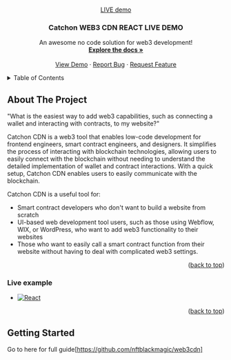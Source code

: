 <!-- Improved compatibility of back to top link: See: https://github.com/othneildrew/Best-README-Template/pull/73 -->
<a name="readme-top"></a>
<!--
*** Thanks for checking out the Best-README-Template. If you have a suggestion
*** that would make this better, please fork the repo and create a pull request
*** or simply open an issue with the tag "enhancement".
*** Don't forget to give the project a star!
*** Thanks again! Now go create something AMAZING! :D
-->



<!-- PROJECT SHIELDS -->
<!--
*** I'm using markdown "reference style" links for readability.
*** Reference links are enclosed in brackets [ ] instead of parentheses ( ).
*** See the bottom of this document for the declaration of the reference variables
*** for contributors-url, forks-url, etc. This is an optional, concise syntax you may use.
*** https://www.markdownguide.org/basic-syntax/#reference-style-links
-->
<!-- [![Contributors][contributors-shield]][contributors-url]
[![Forks][forks-shield]][forks-url]
[![Stargazers][stars-shield]][stars-url]
[![Issues][issues-shield]][issues-url]
[![MIT License][license-shield]][license-url]
[![LinkedIn][linkedin-shield]][linkedin-url] -->



<!-- PROJECT LOGO -->
<br />
<div align="center">
  <a href="https://web3-cdn-example.vercel.app/">
    LIVE demo
  </a>

  <h3 align="center">Catchon WEB3 CDN REACT LIVE DEMO</h3>

  <p align="center">
    An awesome no code solution for web3 development!
    <br />
    <a href="https://github.com/nftblackmagic/web3cdn"><strong>Explore the docs »</strong></a>
    <br />
    <br />
    <a href="https://github.com/nftblackmagic/web3cdn">View Demo</a>
    ·
    <a href="https://github.com/nftblackmagic/web3cdn/issues">Report Bug</a>
    ·
    <a href="https://github.com/nftblackmagic/web3cdn/issues">Request Feature</a>
  </p>
</div>



<!-- TABLE OF CONTENTS -->
<details>
  <summary>Table of Contents</summary>
  <ol>
    <li>
      <a href="#about-the-project">About The Project</a>
    </li>
    <li>
      <a href="#getting-started">Getting Started</a>
      <ul>
        <li><a href="#prerequisites">Prerequisites</a></li>
        <li><a href="#integration">Intergration</a></li>
      </ul>
    </li>
    <li><a href="#usage">Usage</a></li>
    <li><a href="#roadmap">Roadmap</a></li>
    <li><a href="#contributing">Contributing</a></li>
    <li><a href="#license">License</a></li>
    <li><a href="#contact">Contact</a></li>
    <li><a href="#acknowledgments">Acknowledgments</a></li>
  </ol>
</details>



<!-- ABOUT THE PROJECT -->
## About The Project

<!-- [![Product Name Screen Shot][product-screenshot]](https://example.com) -->

"What is the easiest way to add web3 capabilities, such as connecting a wallet and interacting with contracts, to my website?"

Catchon CDN is a web3 tool that enables low-code development for frontend engineers, smart contract engineers, and designers. It simplifies the process of interacting with blockchain technologies, allowing users to easily connect with the blockchain without needing to understand the detailed implementation of wallet and contract interactions. With a quick setup, Catchon CDN enables users to easily communicate with the blockchain.

Catchon CDN is a useful tool for:

* Smart contract developers who don't want to build a website from scratch
* UI-based web development tool users, such as those using Webflow, WIX, or WordPress, who want to add web3 functionality to their websites
* Those who want to easily call a smart contract function from their website without having to deal with complicated web3 settings.


<!-- Use the `BLANK_README.md` to get started. -->

<p align="right">(<a href="#readme-top">back to top</a>)</p>



### Live example

* [![React][React.js]][React-url]

<p align="right">(<a href="#readme-top">back to top</a>)</p>



<!-- GETTING STARTED -->
## Getting Started
Go to here for full guide[https://github.com/nftblackmagic/web3cdn]

<!-- MARKDOWN LINKS & IMAGES -->
<!-- https://www.markdownguide.org/basic-syntax/#reference-style-links -->
[contributors-shield]: https://img.shields.io/github/contributors/nftblackmagic/web3cdn.svg?style=for-the-badge
[contributors-url]: https://github.com/nftblackmagic/web3cdn/graphs/contributors
[forks-shield]: https://img.shields.io/github/forks/nftblackmagic/web3cdn.svg?style=for-the-badge
[forks-url]: https://github.com/nftblackmagic/web3cdn/network/members
[stars-shield]: https://img.shields.io/github/stars/nftblackmagic/web3cdn.svg?style=for-the-badge
[stars-url]: https://github.com/nftblackmagic/web3cdn/stargazers
[issues-shield]: https://img.shields.io/github/issues/nftblackmagic/web3cdn.svg?style=for-the-badge
[issues-url]: https://github.com/nftblackmagic/web3cdn/issues
[license-shield]: https://img.shields.io/github/license/nftblackmagic/web3cdn.svg?style=for-the-badge
[license-url]: https://github.com/nftblackmagic/web3cdn/blob/master/LICENSE.txt
[linkedin-shield]: https://img.shields.io/badge/-LinkedIn-black.svg?style=for-the-badge&logo=linkedin&colorB=555
[linkedin-url]: https://linkedin.com/in/othneildrew
[product-screenshot]: images/screenshot.png
[Next.js]: https://img.shields.io/badge/next.js-000000?style=for-the-badge&logo=nextdotjs&logoColor=white
[Next-url]: https://nextjs.org/
[React.js]: https://img.shields.io/badge/React-20232A?style=for-the-badge&logo=react&logoColor=61DAFB
[React-url]: https://web3-cdn-example.vercel.app/
[Vue.js]: https://img.shields.io/badge/Vue.js-35495E?style=for-the-badge&logo=vuedotjs&logoColor=4FC08D
[Vue-url]: https://vuejs.org/
[Angular.io]: https://img.shields.io/badge/Angular-DD0031?style=for-the-badge&logo=angular&logoColor=white
[Angular-url]: https://angular.io/
[Svelte.dev]: https://img.shields.io/badge/Svelte-4A4A55?style=for-the-badge&logo=svelte&logoColor=FF3E00
[Svelte-url]: https://svelte.dev/
[Laravel.com]: https://img.shields.io/badge/Laravel-FF2D20?style=for-the-badge&logo=laravel&logoColor=white
[Laravel-url]: https://laravel.com
[Bootstrap.com]: https://img.shields.io/badge/Bootstrap-563D7C?style=for-the-badge&logo=bootstrap&logoColor=white
[Bootstrap-url]: https://getbootstrap.com
[JQuery.com]: https://img.shields.io/badge/jQuery-0769AD?style=for-the-badge&logo=jquery&logoColor=white
[JQuery-url]: https://jquery.com 